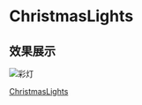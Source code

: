 # ChristmasLights

## 效果展示
![彩灯](https://user-images.githubusercontent.com/115355943/215321158-7b532fa4-9849-4a93-b35b-6e6f47dc5899.gif)

[ChristmasLights](./../demo级项目合集/圣诞彩灯/)
